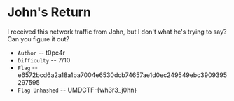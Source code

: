 # John's Return

I received this network traffic from John, but I don't what he's trying to say? Can you figure it out?

- `Author` -- t0pc4r
- `Difficulty` -- 7/10
- `Flag` -- e6572bcd6a2a18a1ba7004e6530dcb74657ae1d0ec249549ebc3909395297595
- `Flag Unhashed` -- UMDCTF-{wh3r3_j0hn}
